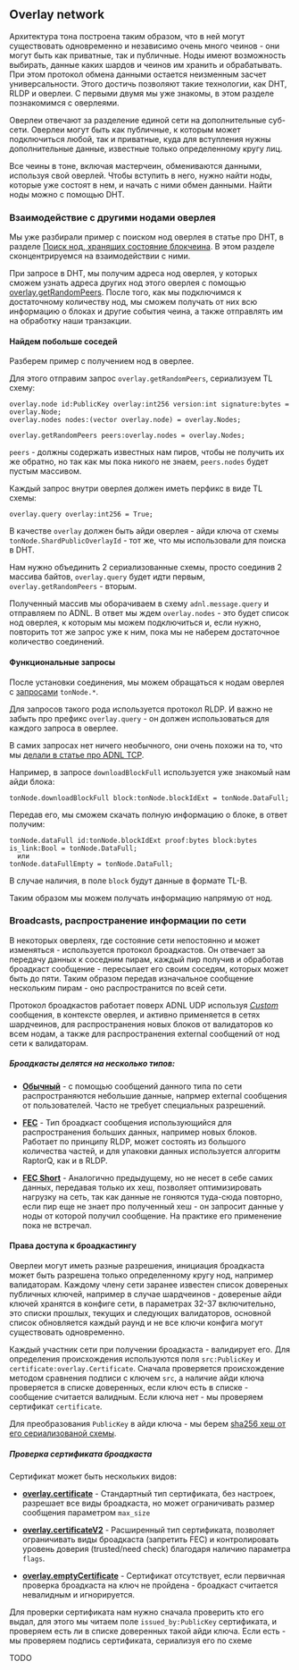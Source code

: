 ## Overlay network

Архитектура тона построена таким образом, что в ней могут существовать одновременно и независимо очень много чеинов - они могут быть как приватные, так и публичные. 
Ноды имеют возможность выбирать, данные каких шардов и чеинов им хранить и обрабатывать. 
При этом протокол обмена данными остается неизменным засчет универсальности. Этого достичь позволяют такие технологии, как DHT, RLDP и оверлеи. 
С первыми двумя мы уже знакомы, в этом разделе познакомимся с оверлеями.

Оверлеи отвечают за разделение единой сети на дополнительные суб-сети. Оверлеи могут быть как публичные, к которым может подключиться любой, так и приватные, куда для вступления нужны дополнительные данные, известные только определенному кругу лиц. 

Все чеины в тоне, включая мастерчеин, обмениваются данными, используя свой оверлей. 
Чтобы вступить в него, нужно найти ноды, которые уже состоят в нем, и начать с ними обмен данными. 
Найти ноды можно с помощью DHT. 


### Взаимодействие с другими нодами оверлея

Мы уже разбирали пример с поиском нод оверлея в статье про DHT, 
в разделе [Поиск нод, хранящих состояние блокчеина](https://github.com/xssnick/ton-deep-doc/blob/master/DHT.md#%D0%BF%D0%BE%D0%B8%D1%81%D0%BA-%D0%BD%D0%BE%D0%B4-%D1%85%D1%80%D0%B0%D0%BD%D1%8F%D1%89%D0%B8%D1%85-%D1%81%D0%BE%D1%81%D1%82%D0%BE%D1%8F%D0%BD%D0%B8%D0%B5-%D0%B1%D0%BB%D0%BE%D0%BA%D1%87%D0%B5%D0%B8%D0%BD%D0%B0). В этом разделе сконцентрируемся на взаимодействии с ними.

При запросе в DHT, мы получим адреса нод оверлея, у которых сможем узнать адреса других нод этого оверлея c помощью [overlay.getRandomPeers](https://github.com/ton-blockchain/ton/blob/master/tl/generate/scheme/ton_api.tl#L237). 
После того, как мы подключимся к достаточному количеству нод, мы сможем получать от них всю информацию о блоках и другие события чеина, а также отправлять им на обработку наши транзакции. 

#### Найдем побольше соседей

Разберем пример с получением нод в оверлее.

Для этого отправим запрос `overlay.getRandomPeers`, сериализуем TL схему:
```
overlay.node id:PublicKey overlay:int256 version:int signature:bytes = overlay.Node;
overlay.nodes nodes:(vector overlay.node) = overlay.Nodes;

overlay.getRandomPeers peers:overlay.nodes = overlay.Nodes;
```
`peers` - должны содержать известных нам пиров, чтобы не получить их же обратно, но так как мы пока никого не знаем, `peers.nodes` будет пустым массивом.

Каждый запрос внутри оверлея должен иметь перфикс в виде TL схемы:
```
overlay.query overlay:int256 = True;
```
В качестве `overlay` должен быть айди оверлея - айди ключа от схемы `tonNode.ShardPublicOverlayId` - тот же, что мы использовали для поиска в DHT.

Нам нужно объединить 2 сериализованные схемы, просто соединив 2 массива байтов, `overlay.query` будет идти первым, `overlay.getRandomPeers` - вторым.

Полученный массив мы оборачиваем в схему `adnl.message.query` и отправляем по ADNL. В ответ мы ждем `overlay.nodes` - это будет список нод оверлея, к которым мы можем подключиться и, если нужно, повторить тот же запрос уже к ним, пока мы не наберем достаточное количество соединений.

#### Функциональные запросы

После установки соединения, мы можем обращаться к нодам оверлея с [запросами](https://github.com/ton-blockchain/ton/blob/master/tl/generate/scheme/ton_api.tl#L413) `tonNode.*`.

Для запросов такого рода используется протокол RLDP. И важно не забыть про префикс `overlay.query` - он должен использоваться для каждого запроса в оверлее.

В самих запросах нет ничего необычного, они очень похожи на то, что мы [делали в статье про ADNL TCP](https://github.com/xssnick/ton-deep-doc/blob/master/ADNL-TCP-Liteserver.md#getmasterchaininfo). 

Например, в запросе `downloadBlockFull` используется уже знакомый нам айди блока:
```
tonNode.downloadBlockFull block:tonNode.blockIdExt = tonNode.DataFull;
```
Передав его, мы сможем скачать полную информацию о блоке, в ответ получим:
```
tonNode.dataFull id:tonNode.blockIdExt proof:bytes block:bytes is_link:Bool = tonNode.DataFull;
  или
tonNode.dataFullEmpty = tonNode.DataFull;
```
В случае наличия, в поле `block` будут данные в формате TL-B. 

Таким образом мы можем получать информацию напрямую от нод.

### Broadcasts, распространение информации по сети

В некоторых оверлеях, где состояние сети непостоянно и может изменяться - используется протокол броадкастов. Он отвечает за передачу данных к соседним пирам, каждый пир получив и обработав броадкаст сообщение - пересылает его своим соседям, которых может быть до пяти. Таким образом передав изначальное сообщение нескольким пирам - оно распространится по всей сети.

Протокол броадкастов работает поверх ADNL UDP используя [*Custom*](https://github.com/ton-blockchain/ton/blob/master/tl/generate/scheme/ton_api.tl#L133) сообщения, в контексте оверлея, и активно применяется в сетях шардчеинов, для распространения новых блоков от валидаторов ко всем нодам, а также для распространения external сообщений от нод сети к валидаторам.

##### Броадкасты делятся на несколько типов:
* [**Обычный**](https://github.com/ton-blockchain/ton/blob/master/tl/generate/scheme/ton_api.tl#L236) - c помощью сообщений данного типа по сети распространяются небольшие данные, напрмер external сообщения от пользователей. Часто не требует специальных разрешений.

* [**FEC**](https://github.com/ton-blockchain/ton/blob/master/tl/generate/scheme/ton_api.tl#L237) - Тип броадкаст сообщения использующийся для распространения больших данных, например новых блоков. Работает по принципу RLDP, может состоять из большого количества частей, и для упаковки данных используется алгоритм RaptorQ, как и в RLDP.
 
* [**FEC Short**](https://github.com/ton-blockchain/ton/blob/master/tl/generate/scheme/ton_api.tl#L239) - Аналогично предыдущему, но не несет в себе самих данных, передавая только их хеш, позволяет оптимизировать нагрузку на сеть, так как данные не гоняются туда-сюда повторно, если пир еще не знает про полученный хеш - он запросит данные у ноды от которой получил сообщение. На практике его применение пока не встречал.

#### Права доступа к броадкастингу

Оверлеи могут иметь разные разрешения, инициация броадкаста может быть разрешена только определенному кругу нод, например валидаторам. Каждому члену сети заранее известен список довереных публичных ключей, например в случае шардчеинов - довереные айди ключей хранятся в конфиге сети, в параметрах 32-37 включительно, это списки прошлых, текущих и следующих валидаторов, основной список обновляется каждый раунд и не все ключи конфига могут существовать одновременно.

Каждый участник сети при получении броадкаста - валидирует его. Для определения происхождения используются поля `src:PublicKey` и `certificate:overlay.Certificate`. Сначала проверяется происхождение методом сравнения подписи с ключем `src`, а наличие айди ключа проверяется в списке доверенных, если ключ есть в списке - сообщение считается валидным. Если ключа нет - мы проверяем сертификат `certificate`. 

Для преобразования `PublicKey` в айди ключа - мы берем [sha256 хеш от его сериализованой схемы](https://github.com/xssnick/ton-deep-doc/blob/master/ADNL-TCP-Liteserver.md#%D0%BF%D0%BE%D0%BB%D1%83%D1%87%D0%B5%D0%BD%D0%B8%D0%B5-%D0%B0%D0%B9%D0%B4%D0%B8-%D0%BA%D0%BB%D1%8E%D1%87%D0%B0).

##### Проверка сертификата броадкаста

Сертификат может быть нескольких видов:
* [**overlay.certificate**](https://github.com/ton-blockchain/ton/blob/master/tl/generate/scheme/ton_api.tl#L228) - Стандартный тип сертификата, без настроек, разрешает все виды броадкаста, но может ограничивать размер сообщения параметром `max_size`

* [**overlay.certificateV2**](https://github.com/ton-blockchain/ton/blob/master/tl/generate/scheme/ton_api.tl#L229) - Расширенный тип сертификата, позволяет ограничивать виды броадкаста (запретить FEC) и контролировать уровень доверия (trusted/need check) благодаря наличию параметра `flags`.

* [**overlay.emptyCertificate**](https://github.com/ton-blockchain/ton/blob/master/tl/generate/scheme/ton_api.tl#L230) - Сертификат отсутствует, если первичная проверка броадкаста на ключ не пройдена - броадкаст считается невалидным и игнорируется.

Для проверки сертификата нам нужно сначала проверить кто его выдал, для этого мы читаем поле `issued_by:PublicKey` сертификата, и проверяем есть ли в списке доверенных такой айди ключа. Если есть - мы проверяем подпись сертификата, сериализуя его по схеме


TODO


